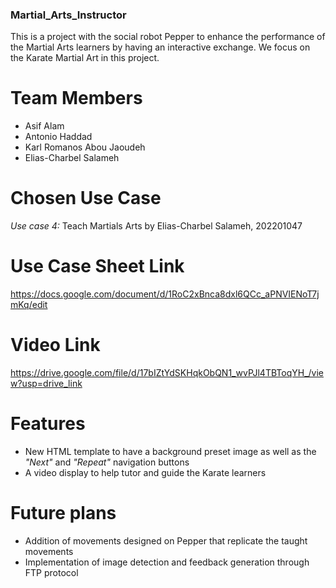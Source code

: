 ### Martial_Arts_Instructor
This is a project with the social robot Pepper to enhance the performance of the Martial Arts learners by having an interactive exchange.
We focus on the Karate Martial Art in this project. 

# Team Members
- Asif Alam
- Antonio Haddad
- Karl Romanos Abou Jaoudeh
- Elias-Charbel Salameh

# Chosen Use Case
*Use case 4:* Teach Martials Arts
    by Elias-Charbel Salameh, 202201047

# Use Case Sheet Link
https://docs.google.com/document/d/1RoC2xBnca8dxl6QCc_aPNVIENoT7jmKq/edit

# Video Link
https://drive.google.com/file/d/17bIZtYdSKHqkObQN1_wvPJl4TBToqYH_/view?usp=drive_link

# Features
- New HTML template to have a background preset image as well as the *"Next"* and *"Repeat"* navigation buttons
- A video display to help tutor and guide the Karate learners

# Future plans
- Addition of movements designed on Pepper that replicate the taught movements
- Implementation of image detection and feedback generation through FTP protocol
